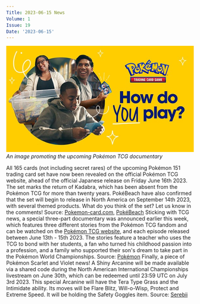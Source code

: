 ```yaml
---
Title: 2023-06-15 News
Volume: 1
Issue: 19
Date: '2023-06-15'
---
```


[![An image promoting the upcoming Pokémon TCG documentary](/web/images/an-image-promoting-the-upcoming-pokemon-tcg-documentary.png)](/web/images/an-image-promoting-the-upcoming-pokemon-tcg-documentary.png)*An image promoting the upcoming Pokémon TCG documentary*

All 165 cards (not including secret rares) of the upcoming Pokémon 151 trading card set have now been revealed on the official Pokémon TCG website, ahead of the official Japanese release on Friday June 16th 2023. The set marks the return of Kadabra, which has been absent from the Pokémon TCG for more than twenty years. PokéBeach have also confirmed that the set will begin to release in North America on September 14th 2023, with several themed products. What do you think of the set? Let us know in the comments!
Source: [Pokemon-card.com](https://www.pokemon-card.com/card-search/index.php?keyword=&se_ta=&regulation_sidebar_form=all&pg=882&illust=&sm_and_keyword=true), [PokéBeach](https://www.pokebeach.com/2023/06/full-lineup-of-english-pokemon-card-151-products-and-pricing)
Sticking with TCG news, a special three-part documentary was announced earlier this week, which features three different stories from the Pokémon TCG fandom and can be watched on the [Pokémon TCG website](https://tcg.pokemon.com/en-us/how-do-you-play/), and each episode released between June 13th - 15th 2023. The stories feature a teacher who uses the TCG to bond with her students, a fan who turned his childhood passion into a profession, and a family who supported their son's dream to take part in the Pokémon World Championships.
Source: [Pokémon](https://www.pokemon.com/uk/pokemon-news/meet-the-pokemon-tcg-community-in-the-how-do-you-play-series)
Finally, a piece of Pokémon Scarlet and Violet news! A Shiny Arcanine will be made available via a shared code during the North American International Championships livestream on June 30th, which can be redeemed until 23:59 UTC on July 3rd 2023. This special Arcanine will have the Tera Type Grass and the Intimidate ability. Its moves will be Flare Blitz, Will-o-Wisp, Protect and Extreme Speed. It will be holding the Safety Goggles item.
Source: [Serebii](https://twitter.com/SerebiiNet/status/1668281231920832512)